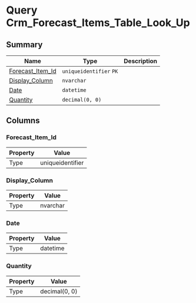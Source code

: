 # Query Crm_Forecast_Items_Table_Look_Up


## Summary

| Name | Type | Description |
| - | - | --- |
|[Forecast_Item_Id](#forecast_item_id)|`uniqueidentifier` `PK`||
|[Display_Column](#display_column)|`nvarchar` ||
|[Date](#date)|`datetime` ||
|[Quantity](#quantity)|`decimal(0, 0)` ||

## Columns

### Forecast_Item_Id

| Property | Value |
| - | - |
|Type|uniqueidentifier|

### Display_Column

| Property | Value |
| - | - |
|Type|nvarchar|

### Date

| Property | Value |
| - | - |
|Type|datetime|

### Quantity

| Property | Value |
| - | - |
|Type|decimal(0, 0)|


